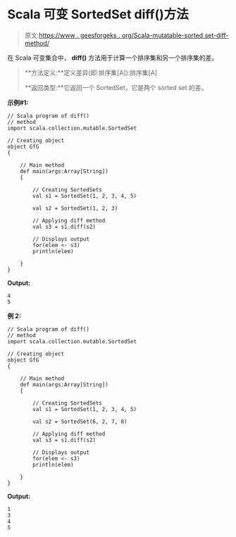 # Scala 可变 SortedSet diff()方法

> 原文:[https://www . geesforgeks . org/Scala-mutatable-sorted set-diff-method/](https://www.geeksforgeeks.org/scala-mutable-sortedset-diff-method/)

在 Scala 可变集合中， **diff()** 方法用于计算一个排序集和另一个排序集的差。

> **方法定义:**定义差异(即:排序集[A]):排序集[A]
> 
> **返回类型:**它返回一个 SortedSet，它是两个 sorted set 的差。

**示例#1:**

```
// Scala program of diff()
// method
import scala.collection.mutable.SortedSet 

// Creating object 
object GfG 
{ 

    // Main method 
    def main(args:Array[String]) 
    { 

        // Creating SortedSets 
        val s1 = SortedSet(1, 2, 3, 4, 5)

        val s2 = SortedSet(1, 2, 3)

        // Applying diff method 
        val s3 = s1.diff(s2) 

        // Displays output 
        for(elem <- s3)  
        println(elem) 

    } 
} 
```

**Output:**

```
4
5

```

**例 2:**

```
// Scala program of diff()
// method
import scala.collection.mutable.SortedSet 

// Creating object 
object GfG 
{ 

    // Main method 
    def main(args:Array[String]) 
    { 

        // Creating SortedSets 
        val s1 = SortedSet(1, 2, 3, 4, 5)

        val s2 = SortedSet(6, 2, 7, 8)

        // Applying diff method 
        val s3 = s1.diff(s2) 

        // Displays output 
        for(elem <- s3)  
        println(elem) 

    } 
} 
```

**Output:**

```
1
3
4
5

```